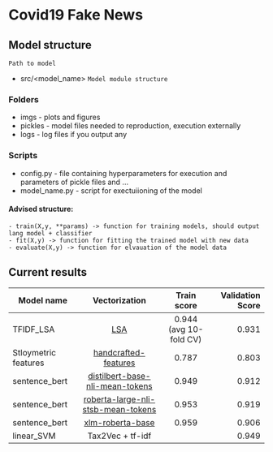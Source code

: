 # Covid19 Fake News


## Model structure
`` Path to model ``
- src/<model_name>
`` Model module structure ``
### Folders
- imgs - plots and figures
- pickles - model files needed to reproduction, execution externally
- logs - log files if you output any
### Scripts
- config.py - file containing hyperparameters for execution and parameters of pickle files and ... 
- model_name.py - script for exectuiioning of the model

#### Advised structure: 
    - train(X,y, **params) -> function for training models, should output lang model + classifier
    - fit(X,y) -> function for fitting the trained model with new data
    - evaluate(X,y) -> function for elvauation of the model data

## Current results

| Model name   |      Vectorization      |  Train score | Validation Score |
|----------|:-------------:|:------:|------:|
| TFIDF_LSA |  [LSA](./src/lsa_baseline/README.md) | 0.944 (avg 10-fold CV)  | 0.931 |
| Stloymetric features | [handcrafted-features](./src/statistical_baseline/README.md) |    0.787 |0.803 |
| sentence_bert | [distilbert-base-nli-mean-tokens](./src/sentence_bert/sentence_transformers/README.md) | 0.949 |  0.912 |
| sentence_bert | [roberta-large-nli-stsb-mean-tokens](./src/sentence_bert/sentence_transformers/README.md) | 0.953 |  0.919 |
| sentence_bert | [xlm-roberta-base](./src/sentence_bert/sentence_transformers/README.md) | 0.959 |  0.906 |
| linear_SVM | Tax2Vec + tf-idf |     | 0.949 |  
